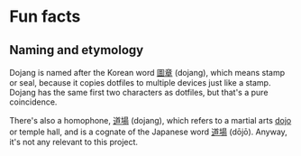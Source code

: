 Fun facts
=========

Naming and etymology
--------------------

Dojang is named after the Korean word [圖章] (dojang), which means stamp or
seal, because it copies dotfiles to multiple devices just like a stamp.
Dojang has the same first two characters as dotfiles, but that's a pure
coincidence.

There's also a homophone, [道場] (dojang), which refers to a martial arts [dojo]
or temple hall, and is a cognate of the Japanese word [道場][dōjō] (dōjō).
Anyway, it's not any relevant to this project.

[圖章]: https://en.wiktionary.org/wiki/%EB%8F%84%EC%9E%A5#Etymology_1
[道場]: https://en.wiktionary.org/wiki/%EB%8F%84%EC%9E%A5#Etymology_2
[dojo]: https://en.wiktionary.org/wiki/dojo#English
[dōjō]: https://en.wiktionary.org/wiki/%E9%81%93%E5%A0%B4#Japanese

<!-- cSpell:ignore dōjō -->
